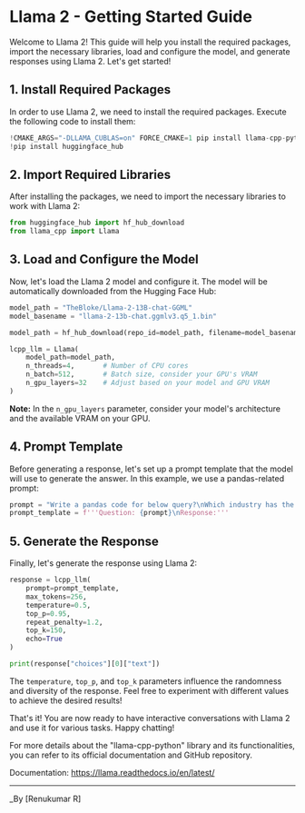 # Llama 2 - Getting Started Guide

Welcome to Llama 2! This guide will help you install the required packages, import the necessary libraries, load and configure the model, and generate responses using Llama 2. Let's get started!

## 1. Install Required Packages

In order to use Llama 2, we need to install the required packages. Execute the following code to install them:

```python
!CMAKE_ARGS="-DLLAMA_CUBLAS=on" FORCE_CMAKE=1 pip install llama-cpp-python --force-reinstall --upgrade --no-cache-dir --verbose
!pip install huggingface_hub
```

## 2. Import Required Libraries

After installing the packages, we need to import the necessary libraries to work with Llama 2:

```python
from huggingface_hub import hf_hub_download
from llama_cpp import Llama
```

## 3. Load and Configure the Model

Now, let's load the Llama 2 model and configure it. The model will be automatically downloaded from the Hugging Face Hub:

```python
model_path = "TheBloke/Llama-2-13B-chat-GGML"
model_basename = "llama-2-13b-chat.ggmlv3.q5_1.bin"

model_path = hf_hub_download(repo_id=model_path, filename=model_basename)

lcpp_llm = Llama(
    model_path=model_path,
    n_threads=4,       # Number of CPU cores
    n_batch=512,       # Batch size, consider your GPU's VRAM
    n_gpu_layers=32    # Adjust based on your model and GPU VRAM
)
```

**Note:** In the `n_gpu_layers` parameter, consider your model's architecture and the available VRAM on your GPU.

## 4. Prompt Template

Before generating a response, let's set up a prompt template that the model will use to generate the answer. In this example, we use a pandas-related prompt:

```python
prompt = "Write a pandas code for below query?\nWhich industry has the highest average number of employees per company?"
prompt_template = f'''Question: {prompt}\nResponse:'''
```

## 5. Generate the Response

Finally, let's generate the response using Llama 2:

```python
response = lcpp_llm(
    prompt=prompt_template,
    max_tokens=256,
    temperature=0.5,
    top_p=0.95,
    repeat_penalty=1.2,
    top_k=150,
    echo=True
)

print(response["choices"][0]["text"])
```

The `temperature`, `top_p`, and `top_k` parameters influence the randomness and diversity of the response. Feel free to experiment with different values to achieve the desired results!

That's it! You are now ready to have interactive conversations with Llama 2 and use it for various tasks. Happy chatting!

For more details about the "llama-cpp-python" library and its functionalities, you can refer to its official documentation and GitHub repository.

Documentation: https://llama.readthedocs.io/en/latest/

---

_By [Renukumar R]